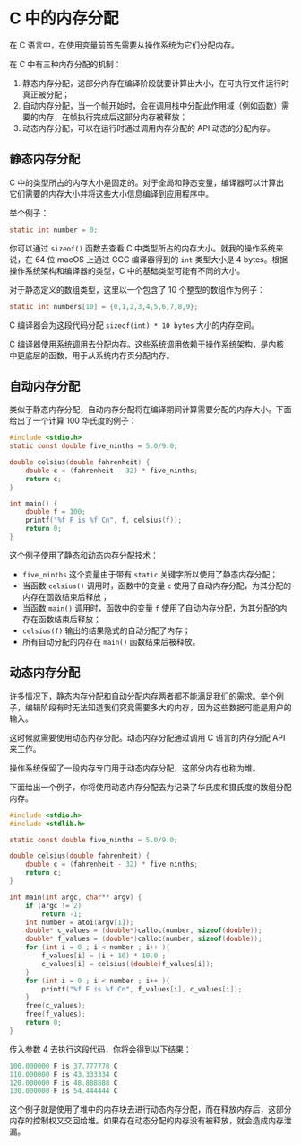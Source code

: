 # C 中的内存分配

在 C 语言中，在使用变量前首先需要从操作系统为它们分配内存。

在 C 中有三种内存分配的机制：

1. 静态内存分配，这部分内存在编译阶段就要计算出大小，在可执行文件运行时真正被分配；
2. 自动内存分配，当一个帧开始时，会在调用栈中分配此作用域（例如函数）需要的内存，在帧执行完成后这部分内存被释放；
3. 动态内存分配，可以在运行时通过调用内存分配的 API 动态的分配内存。

 

## 静态内存分配

C 中的类型所占的内存大小是固定的。对于全局和静态变量，编译器可以计算出它们需要的内存大小并将这些大小信息编译到应用程序中。

举个例子：

```c
static int number = 0;
```

你可以通过 `sizeof()` 函数去查看 C 中类型所占的内存大小。就我的操作系统来说，在 64 位 macOS 上通过 GCC 编译器得到的 `int` 类型大小是 4 bytes。根据操作系统架构和编译器的类型，C 中的基础类型可能有不同的大小。

对于静态定义的数组类型，这里以一个包含了 10 个整型的数组作为例子：

```c
static int numbers[10] = {0,1,2,3,4,5,6,7,8,9};
```

C 编译器会为这段代码分配 `sizeof(int) * 10 bytes` 大小的内存空间。

C 编译器使用系统调用去分配内存。这些系统调用依赖于操作系统架构，是内核中更底层的函数，用于从系统内存页分配内存。



## 自动内存分配

类似于静态内存分配，自动内存分配将在编译期间计算需要分配的内存大小。下面给出了一个计算 100 华氏度的例子：

```c
#include <stdio.h>
static const double five_ninths = 5.0/9.0;

double celsius(double fahrenheit) {
    double c = (fahrenheit - 32) * five_ninths;
    return c;
}

int main() {
    double f = 100;
    printf("%f F is %f Cn", f, celsius(f));
    return 0;
}
```

这个例子使用了静态和动态内存分配技术：

* `five_ninths` 这个变量由于带有 `static` 关键字所以使用了静态内存分配；
* 当函数 `celsius()` 调用时，函数中的变量 `c` 使用了自动内存分配，为其分配的内存在函数结束后释放；
* 当函数 `main()` 调用时，函数中的变量 `f` 使用了自动内存分配，为其分配的内存在函数结束后释放；
* `celsius(f)` 输出的结果隐式的自动分配了内存；
* 所有自动分配的内存在 `main()` 函数结束后被释放。



## 动态内存分配

许多情况下，静态内存分配和自动分配内存两者都不能满足我们的需求。举个例子，编辑阶段有时无法知道我们究竟需要多大的内存，因为这些数据可能是用户的输入。

这时候就需要使用动态内存分配。动态内存分配通过调用 C 语言的内存分配 API 来工作。

操作系统保留了一段内存专门用于动态内存分配，这部分内存也称为堆。

下面给出一个例子，你将使用动态内存分配去为记录了华氏度和摄氏度的数组分配内存。

```c
#include <stdio.h>
#include <stdlib.h>

static const double five_ninths = 5.0/9.0;

double celsius(double fahrenheit) {
    double c = (fahrenheit - 32) * five_ninths;
    return c;
}

int main(int argc, char** argv) {
    if (argc != 2)
        return -1;
    int number = atoi(argv[1]);
    double* c_values = (double*)calloc(number, sizeof(double));
    double* f_values = (double*)calloc(number, sizeof(double));
    for (int i = 0 ; i < number ; i++ ){
        f_values[i] = (i + 10) * 10.0 ;
        c_values[i] = celsius((double)f_values[i]);
    }
    for (int i = 0 ; i < number ; i++ ){
        printf("%f F is %f Cn", f_values[i], c_values[i]);
    }
    free(c_values);
    free(f_values);
    return 0;
}
```

传入参数 4 去执行这段代码，你将会得到以下结果：

```c
100.000000 F is 37.777778 C
110.000000 F is 43.333334 C
120.000000 F is 48.888888 C
130.000000 F is 54.444444 C
```

这个例子就是使用了堆中的内存块去进行动态内存分配，而在释放内存后，这部分内存的控制权又交回给堆。如果存在动态分配的内存没有被释放，就会造成内存泄漏。





